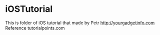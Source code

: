 # iOSTutorial

This is folder of iOS tutorial that made by Petr http://yourgadgetinfo.com
Reference
tutorialpoints.com
